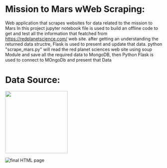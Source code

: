 # Mission to Mars wWeb Scraping:
Web application that scrapes websites for data related to the mission to Mars
In this project jupyter notebook file is used to build an offline code to get and test all the information that featched from https://redplanetscience.com/ web site.
after getting an understanding the returned data structre, Flask is used to present and update that data.
python "scrape_mars.py" will read the red planet sciences web site using soup Module and save all the required data to MongoDB, then Python Flask is used to connect to MOngoDb and present that Data


# Data Source:
<a href="https://redplanetscience.com/">
<img src="https://user-images.githubusercontent.com/24882457/169641023-863af99c-3173-4827-a7a1-b9feb4268526.png" width=200 >
</a>


![final HTML page](https://user-images.githubusercontent.com/24882457/155929465-0278f443-0bae-4737-8f4f-872c67a95c74.PNG)
